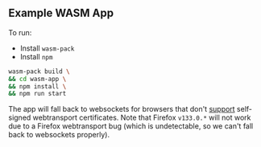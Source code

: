 ## Example WASM App

To run:

- Install `wasm-pack`
- Install `npm`

```bash
wasm-pack build \
&& cd wasm-app \
&& npm install \
&& npm run start
```

The app will fall back to websockets for browsers that don't [support](https://caniuse.com/mdn-api_webtransport_webtransport_options_servercertificatehashes_parameter) self-signed webtransport certificates. Note that Firefox `v133.0.*` will not work due to a Firefox webtransport bug (which is undetectable, so we can't fall back to websockets properly).
